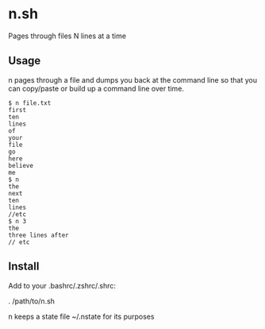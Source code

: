 # n.sh

Pages through files N lines at a time

## Usage

n pages through a file and dumps you back at the command line so that you can
copy/paste or build up a command line over time.

    $ n file.txt
    first
    ten
    lines
    of
    your
    file
    go
    here
    believe
    me
    $ n
    the
    next
    ten
    lines
    //etc
    $ n 3
    the
    three lines after
    // etc

## Install

Add to your .bashrc/.zshrc/.shrc:

. /path/to/n.sh

n keeps a state file ~/.nstate for its purposes


